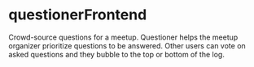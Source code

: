 # questionerFrontend
Crowd-source questions for a meetup. Questioner helps the meetup organizer prioritize questions to be answered. Other users can vote on asked questions and they bubble to the top or bottom of the log.
